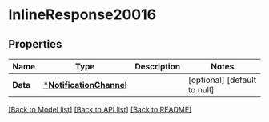 # InlineResponse20016

## Properties
Name | Type | Description | Notes
------------ | ------------- | ------------- | -------------
**Data** | [***NotificationChannel**](NotificationChannel.md) |  | [optional] [default to null]

[[Back to Model list]](../README.md#documentation-for-models) [[Back to API list]](../README.md#documentation-for-api-endpoints) [[Back to README]](../README.md)

